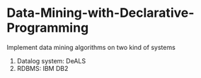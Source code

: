 # Data-Mining-with-Declarative-Programming
Implement data mining algorithms on two kind of systems
1. Datalog system: DeALS
2. RDBMS: IBM DB2
